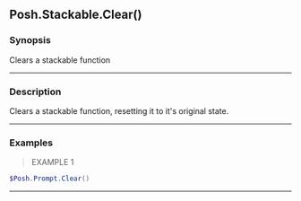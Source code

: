 Posh.Stackable.Clear()
----------------------




### Synopsis
Clears a stackable function



---


### Description

Clears a stackable function, resetting it to it's original state.



---


### Examples
> EXAMPLE 1

```PowerShell
$Posh.Prompt.Clear()
```


---
